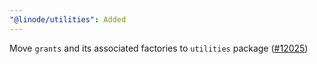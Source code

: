```yaml
---
"@linode/utilities": Added
---
```


Move `grants` and its associated factories to `utilities` package ([#12025](https://github.com/linode/manager/pull/12025))

